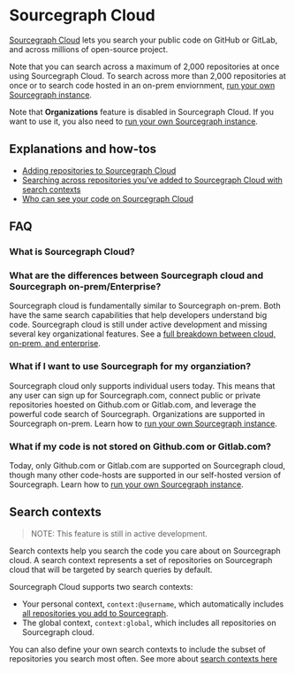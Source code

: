 # Sourcegraph Cloud

[Sourcegraph Cloud](https://sourcegraph.com/search) lets you search your public code on GitHub or GitLab, and across millions of open-source project.

Note that you can search across a maximum of 2,000 repositories at once using Sourcegraph Cloud. To search across more than 2,000 repositories at once or to search code hosted in an on-prem enviornment, [run your own Sourcegraph instance](../../../admin/install/index.md).

Note that **Organizations** feature is disabled in Sourcegraph Cloud. If you want to use it, you also need to [run your own Sourcegraph instance](../../../admin/install/index.md).


## Explanations and how-tos

- [Adding repositories to Sourcegraph Cloud](../how-to/adding_repositories_to_cloud.md)
- [Searching across repositories you’ve added to Sourcegraph Cloud with search contexts](../how-to/searching_with_search_contexts.md)
- [Who can see your code on Sourcegraph Cloud](./code_visibility_on_sourcegraph_cloud.md)

## FAQ
### What is Sourcegraph Cloud? 

### What are the differences between Sourcegraph cloud and Sourcegraph on-prem/Enterprise? 

Sourcegraph cloud is fundamentally similar to Sourcegraph on-prem. Both have the same search capabilities that help developers understand big code. Sourcegraph cloud is still under active development and missing several key organizational features. See a [full breakdown between cloud, on-prem, and enterprise](../../cloud/cloud_ent_on-prem_comparison.md). 

### What if I want to use Sourcegraph for my organziation? 

Sourcegraph cloud only supports individual users today. This means that any user can sign up for Sourcegraph.com, connect public or private repositories hoested on Github.com or Gitlab.com, and leverage the powerful code search of Sourcegraph. Organizations are supported in Sourcegraph on-prem. Learn how to [run your own Sourcegraph instance](../../../admin/install/index.md).

### What if my code is not stored on Github.com or Gitlab.com? 
Today, only Github.com or Gitlab.com are supported on Sourcegraph cloud, though many other code-hosts are supported in our self-hosted version of Sourcegraph. Learn how to [run your own Sourcegraph instance](../../../admin/install/index.md).

## Search contexts

>NOTE: This feature is still in active development.

Search contexts help you search the code you care about on Sourcegraph cloud. A search context represents a set of repositories on Sourcegraph cloud that will be targeted by search queries by default.

Sourcegraph Cloud supports two search contexts: 

- Your personal context, `context:@username`, which automatically includes [all repositories you add to Sourcegraph](../how-to/adding_repositories_to_cloud.md).
- The global context, `context:global`, which includes all repositories on Sourcegraph cloud.

You can also define your own search contexts to include the subset of repositories you search most often. See more about [search contexts here](../how-to/search_contexts.md)
